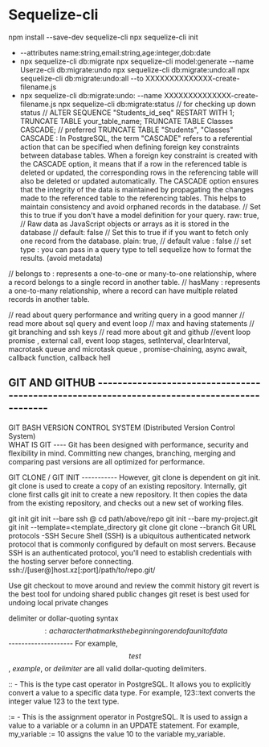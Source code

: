 # Sequelize-cli

npm install --save-dev sequelize-cli
npx sequelize-cli init
*  --attributes name:string,email:string,age:integer,dob:date
* npx sequelize-cli db:migrate
npx sequelize-cli model:generate --name Userze-cli db:migrate:undo
npx sequelize-cli db:migrate:undo:all
npx sequelize-cli db:migrate:undo:all --to XXXXXXXXXXXXXX-create-filename.js
* npx sequelize-cli db:migrate:undo: --name XXXXXXXXXXXXXX-create-filename.js
npx sequelize-cli db:migrate:status    // for checking up down status //
ALTER SEQUENCE "Students_id_seq" RESTART WITH 1;
TRUNCATE TABLE your_table_name;
TRUNCATE TABLE Classes CASCADE; // preferred
TRUNCATE TABLE "Students", "Classes"
CASCADE : In PostgreSQL, the term "CASCADE" refers to a referential action that can be specified when defining foreign key constraints between database tables.
When a foreign key constraint is created with the CASCADE option, it means that if a row in the referenced table is deleted or updated, the corresponding rows in the referencing table will also be deleted or updated automatically.
The CASCADE option ensures that the integrity of the data is maintained by propagating the changes made to the referenced table to the referencing tables. This helps to maintain consistency and avoid orphaned records in the database.
// Set this to true if you don't have a model definition for your query. raw: true, // Raw data as JavaScript objects or arrays as it is stored in the database // default: false
// Set this to true if if you want to fetch only one record from the database. plain: true, // default value : false
// set type :  you can pass in a query type to tell sequelize how to format the results. (avoid metadata)

// belongs to : represents a one-to-one or many-to-one relationship, where a record belongs to a single record in another table. 
// hasMany : represents a one-to-many relationship, where a record can have multiple related records in another table.


// read about query performance and writing query in a good manner
// read more about sql query and event loop
// max and having statements
// git branching and ssh keys
// read more about git and github
//event loop  promise , external call, event loop stages,  setInterval, clearInterval, macrotask queue and microtask queue , promise-chaining, async await, callback function, callback hell



## GIT AND GITHUB --------------------------------------------------------------------------------------------

 GIT BASH VERSION CONTROL SYSTEM (Distributed Version Control System)  
 WHAT IS GIT ---- Git has been designed with performance, security and flexibility in mind.
 Committing new changes, branching, merging and comparing past versions are all optimized for performance.

 GIT CLONE / GIT INIT ----------- However, git clone is dependent on git init. git clone is used to create a copy of an existing repository. Internally, git clone first calls git init to create a new repository. It then copies the data from the existing repository, and checks out a new set of working files. 

 git init <directory>
 git init --bare <directory>
 ssh <user>@<host> cd path/above/repo git init --bare my-project.git
 git init <directory> --template=<template_directory
 git clone <repo> <directory>
 git clone --branch <tag> <repo>
 Git URL protocols
-SSH
Secure Shell (SSH) is a ubiquitous authenticated network protocol that is commonly configured by default on most servers. Because SSH is an authenticated protocol, you'll need to establish credentials with the hosting server before connecting. ssh://[user@]host.xz[:port]/path/to/repo.git/

Use git checkout to move around and review the commit history
git revert is the best tool for undoing shared public changes
git reset is best used for undoing local private changes


delimiter or dollar-quoting syntax $$ : a character that marks the beginning or end of a unit of data $$ --------------------   For example, $$test$$, $example$, or $delimiter$ are all valid dollar-quoting delimiters.

:: - This is the type cast operator in PostgreSQL. It allows you to explicitly convert a value to a specific data type. For example, 123::text converts the integer value 123 to the text type.

:= - This is the assignment operator in PostgreSQL. It is used to assign a value to a variable or a column in an UPDATE statement. For example, my_variable := 10 assigns the value 10 to the variable my_variable.











